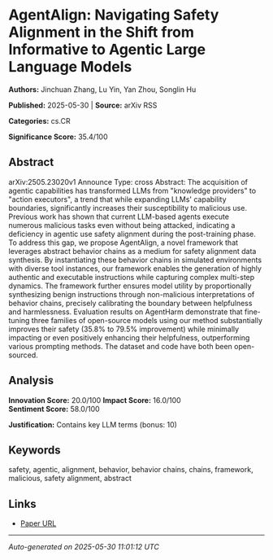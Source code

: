 # AgentAlign: Navigating Safety Alignment in the Shift from Informative to Agentic Large Language Models

**Authors:** Jinchuan Zhang, Lu Yin, Yan Zhou, Songlin Hu

**Published:** 2025-05-30 | **Source:** arXiv RSS

**Categories:** cs.CR

**Significance Score:** 35.4/100

## Abstract

arXiv:2505.23020v1 Announce Type: cross 
Abstract: The acquisition of agentic capabilities has transformed LLMs from "knowledge providers" to "action executors", a trend that while expanding LLMs' capability boundaries, significantly increases their susceptibility to malicious use. Previous work has shown that current LLM-based agents execute numerous malicious tasks even without being attacked, indicating a deficiency in agentic use safety alignment during the post-training phase. To address this gap, we propose AgentAlign, a novel framework that leverages abstract behavior chains as a medium for safety alignment data synthesis. By instantiating these behavior chains in simulated environments with diverse tool instances, our framework enables the generation of highly authentic and executable instructions while capturing complex multi-step dynamics. The framework further ensures model utility by proportionally synthesizing benign instructions through non-malicious interpretations of behavior chains, precisely calibrating the boundary between helpfulness and harmlessness. Evaluation results on AgentHarm demonstrate that fine-tuning three families of open-source models using our method substantially improves their safety (35.8% to 79.5% improvement) while minimally impacting or even positively enhancing their helpfulness, outperforming various prompting methods. The dataset and code have both been open-sourced.

## Analysis

**Innovation Score:** 20.0/100
**Impact Score:** 16.0/100  
**Sentiment Score:** 58.0/100

**Justification:** Contains key LLM terms (bonus: 10)

## Keywords

safety, agentic, alignment, behavior, behavior chains, chains, framework, malicious, safety alignment, abstract

## Links

- [Paper URL](https://arxiv.org/abs/2505.23020)

---
*Auto-generated on 2025-05-30 11:01:12 UTC*
